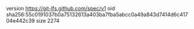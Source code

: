 version https://git-lfs.github.com/spec/v1
oid sha256:55c0191037b0a75132613a403ba7fba5abcc0a49a843d7414d6c41704e442c39
size 2274
